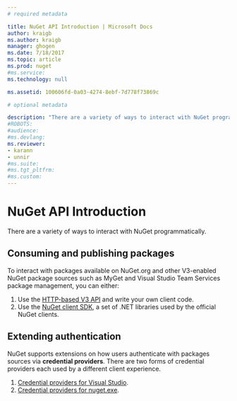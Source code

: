 ```yaml
---
# required metadata 

title: NuGet API Introduction | Microsoft Docs
author: kraigb
ms.author: kraigb
manager: ghogen
ms.date: 7/18/2017
ms.topic: article
ms.prod: nuget
#ms.service:
ms.technology: null

ms.assetid: 100606fd-0a03-4274-8ebf-7d778f73869c

# optional metadata

description: "There are a variety of ways to interact with NuGet programmatically: fetching package information and extending authentication with package sources"
#ROBOTS:
#audience:
#ms.devlang:
ms.reviewer:
- karann
- unnir
#ms.suite:
#ms.tgt_pltfrm:
#ms.custom:
---
```


# NuGet API Introduction

There are a variety of ways to interact with NuGet programmatically.

## Consuming and publishing packages

To interact with packages available on NuGet.org and other V3-enabled NuGet package sources such as MyGet and Visual
Studio Team Services package management, you can either:

1. Use the <a href="v3/overview.md">HTTP-based V3 API</a> and write your own client code.
1. Use the <a href="nuget-client-sdk.md">NuGet client SDK</a>, a set of .NET libraries used by the official NuGet clients.

## Extending authentication

NuGet supports extensions on how users authenticate with packages sources via **credential providers**. There are two
forms of credential providers each used by a different client experience.

1. <a href="NuGet-Credential-Providers-for-Visual-Studio.md">Credential providers for Visual Studio</a>.
1. <a href="nuget-exe-Credential-Providers.md">Credential providers for nuget.exe</a>.
